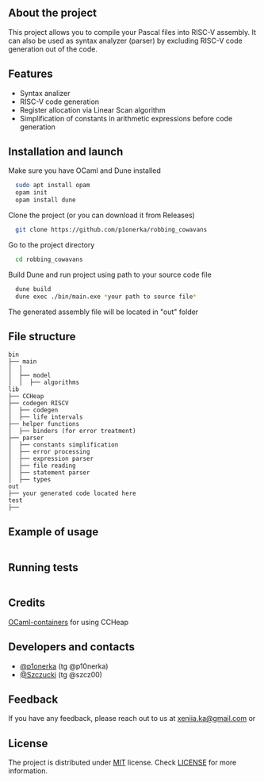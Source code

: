 
## About the project

This project allows you to compile your Pascal files into RISC-V assembly. It can also be used as syntax analyzer (parser) by excluding RISC-V code generation out of the code.


## Features

- Syntax analizer
- RISC-V code generation
- Register allocation via Linear Scan algorithm
- Simplification of constants in arithmetic expressions before code generation


## Installation and launch

Make sure you have OCaml and Dune installed
```bash
  sudo apt install opam
  opam init 
  opam install dune
```

Clone the project (or you can download it from Releases)

```bash
  git clone https://github.com/p1onerka/robbing_cowavans
```

Go to the project directory

```bash
  cd robbing_cowavans
```

Build Dune and run project using path to your source code file

```bash
  dune build 
  dune exec ./bin/main.exe *your path to source file*
```
The generated assembly file will be located in "out" folder


## File structure

```
bin
├── main
│  │
│  ├── model
│  │  ├── algorithms
lib
├── CCHeap
├── codegen RISCV
│  ├── codegen
│  ├── life intervals
├── helper functions
│  ├── binders (for error treatment)
├── parser
│  ├── constants simplification
│  ├── error processing
│  ├── expression parser
│  ├── file reading
│  ├── statement parser
│  ├── types
out
├── your generated code located here
test
├──
```


## Example of usage

```
```


## Running tests

```bash
```


## Credits

[OCaml-containers](https://github.com/c-cube/ocaml-containers) for using CCHeap


## Developers and contacts

- [@p1onerka](https://github.com/p1onerka) (tg @p10nerka)
- [@Szczucki](https://github.com/Szczucki) (tg @szcz00)


## Feedback

If you have any feedback, please reach out to us at xeniia.ka@gmail.com or 


## License

The project is distributed under [MIT](https://choosealicense.com/licenses/mit/) license. Check [LICENSE](https://github.com/p1onerka/robbing_cowavans/blob/main/LICENSE) for more information.


